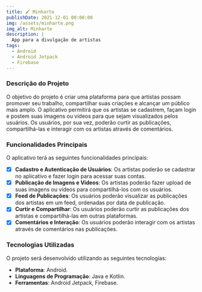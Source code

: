 ```yaml
---
title: 🖌️ Minharte
publishDate: 2021-12-01 00:00:00
img: /assets/minharte.png
img_alt: Minharte
description: |
  App para a divulgação de artistas
tags:
  - Android
  - Android Jetpack
  - Firebase
---
```


### Descrição do Projeto

O objetivo do projeto é criar uma plataforma para que artistas possam promover seu trabalho, compartilhar suas criações e alcançar um público mais amplo. O aplicativo permitirá que os artistas se cadastrem, façam login e postem suas imagens ou vídeos para que sejam visualizados pelos usuários. Os usuários, por sua vez, poderão curtir as publicações, compartilhá-las e interagir com os artistas através de comentários.

### Funcionalidades Principais

O aplicativo terá as seguintes funcionalidades principais:

- [X] **Cadastro e Autenticação de Usuários**: Os artistas poderão se cadastrar no aplicativo e fazer login para acessar suas contas.
- [X] **Publicação de Imagens e Vídeos**: Os artistas poderão fazer upload de suas imagens ou vídeos para compartilhá-los com os usuários.
- [X] **Feed de Publicações**: Os usuários poderão visualizar as publicações dos artistas em um feed, ordenadas por data de publicação.
- [X] **Curtir e Compartilhar**: Os usuários poderão curtir as publicações dos artistas e compartilhá-las em outras plataformas.
- [X] **Comentários e Interação**: Os usuários poderão interagir com os artistas através de comentários nas publicações.

### Tecnologias Utilizadas

O projeto será desenvolvido utilizando as seguintes tecnologias:

- **Plataforma**: Android.
- **Linguagens de Programação**: Java e Kotlin.
- **Ferramentas**: Android Jetpack, Firebase.
